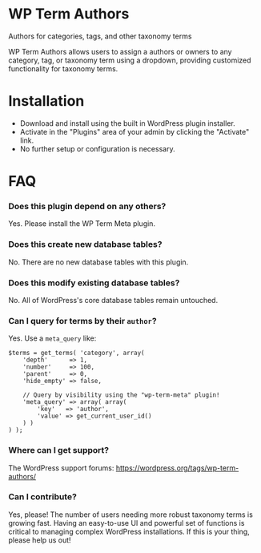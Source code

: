 # WP Term Authors

Authors for categories, tags, and other taxonomy terms

WP Term Authors allows users to assign a authors or owners to any category, tag, or taxonomy term using a dropdown, providing customized functionality for taxonomy terms.

# Installation

* Download and install using the built in WordPress plugin installer.
* Activate in the "Plugins" area of your admin by clicking the "Activate" link.
* No further setup or configuration is necessary.

# FAQ

### Does this plugin depend on any others?

Yes. Please install the WP Term Meta plugin.

### Does this create new database tables?

No. There are no new database tables with this plugin.

### Does this modify existing database tables?

No. All of WordPress's core database tables remain untouched.

### Can I query for terms by their `author`?

Yes. Use a `meta_query` like:

```
$terms = get_terms( 'category', array(
	'depth'      => 1,
	'number'     => 100,
	'parent'     => 0,
	'hide_empty' => false,

	// Query by visibility using the "wp-term-meta" plugin!
	'meta_query' => array( array(
		'key'   => 'author',
		'value' => get_current_user_id()
	) )
) );
```

### Where can I get support?

The WordPress support forums: https://wordpress.org/tags/wp-term-authors/

### Can I contribute?

Yes, please! The number of users needing more robust taxonomy terms is growing fast. Having an easy-to-use UI and powerful set of functions is critical to managing complex WordPress installations. If this is your thing, please help us out!
